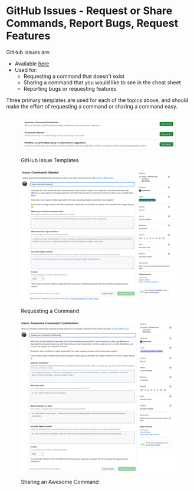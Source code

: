 # GitHub Issues - Request or Share Commands, Report Bugs, Request Features

GitHub issues are:&#x20;

* Available [here](https://github.com/runwhen-contrib/runwhen-local/issues/new/choose)
* Used for:&#x20;
  * Requesting a command that doesn't exist
  * Sharing a command that you would like to see in the cheat sheet
  * Reporting bugs or requesting features

Three primary templates are used for each of the topics above, and should make the effort of requesting a command or sharing a command easy.&#x20;

<figure><img src=".gitbook/assets/image (1) (1) (1).png" alt=""><figcaption><p>GitHub Issue Templates</p></figcaption></figure>

<figure><img src=".gitbook/assets/image (2) (1) (1).png" alt=""><figcaption><p>Requesting a Command</p></figcaption></figure>

<figure><img src=".gitbook/assets/image (3) (1).png" alt=""><figcaption><p>Sharing an Awesome Command</p></figcaption></figure>
